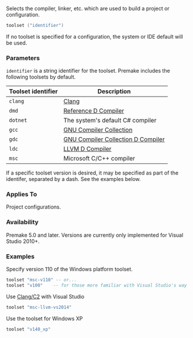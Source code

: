 Selects the compiler, linker, etc. which are used to build a project or configuration.

```lua
toolset ("identifier")
```

If no toolset is specified for a configuration, the system or IDE default will be used.

### Parameters ###

`identifier` is a string identifier for the toolset. Premake includes the following toolsets by default.

| **Toolset identifier**   |  **Description**                                |
|------------|---------------------------------------------------------------|
| `clang`    | [Clang](http://clang.llvm.org)                                |
| `dmd`      | [Reference D Compiler](https://dlang.org/dmd-windows.html)    |
| `dotnet`   | The system's default C# compiler                              |
| `gcc`      | [GNU Compiler Collection](https://gcc.gnu.org)                |
| `gdc`      | [GNU Compiler Collection D Compiler](https://gdcproject.org/) |
| `ldc`      | [LLVM D Compiler](https://wiki.dlang.org/LDC)                 |
| `msc`      | Microsoft C/C++ compiler                                      |

If a specific toolset version is desired, it may be specified as part of the identifer, separated by a dash. See the examples below.

### Applies To ###

Project configurations.

### Availability ###

Premake 5.0 and later. Versions are currently only implemented for Visual Studio 2010+.

### Examples ###

Specify version 110 of the Windows platform toolset.

```lua
toolset "msc-v110" -- or...
toolset "v100"    -- for those more familiar with Visual Studio's way
```

Use [Clang/C2](http://llvm.org/builds/) with Visual Studio
```lua
toolset "msc-llvm-vs2014"
```

Use the toolset for Windows XP
```lua
toolset "v140_xp"
```
